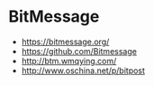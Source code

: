 # BitMessage #

  * https://bitmessage.org/
  * https://github.com/Bitmessage
  * http://btm.wmqying.com/
  * http://www.oschina.net/p/bitpost